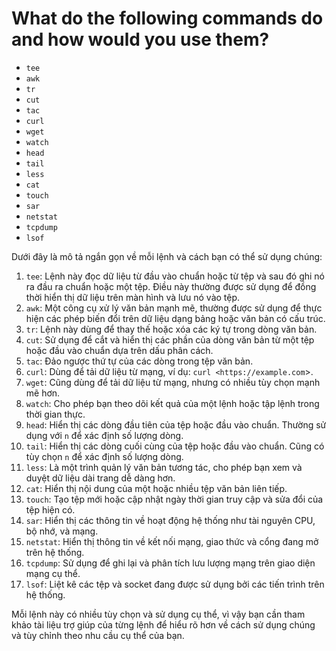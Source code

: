 # What do the following commands do and how would you use them?

- `tee`
- `awk`
- `tr`
- `cut`
- `tac`
- `curl`
- `wget`
- `watch`
- `head`
- `tail`
- `less`
- `cat`
- `touch`
- `sar`
- `netstat`
- `tcpdump`
- `lsof`

Dưới đây là mô tả ngắn gọn về mỗi lệnh và cách bạn có thể sử dụng chúng:

1. `tee`: Lệnh này đọc dữ liệu từ đầu vào chuẩn hoặc từ tệp và sau đó ghi nó ra đầu ra chuẩn hoặc một tệp. Điều này thường được sử dụng để đồng thời hiển thị dữ liệu trên màn hình và lưu nó vào tệp.
2. `awk`: Một công cụ xử lý văn bản mạnh mẽ, thường được sử dụng để thực hiện các phép biến đổi trên dữ liệu dạng bảng hoặc văn bản có cấu trúc.
3. `tr`: Lệnh này dùng để thay thế hoặc xóa các ký tự trong dòng văn bản.
4. `cut`: Sử dụng để cắt và hiển thị các phần của dòng văn bản từ một tệp hoặc đầu vào chuẩn dựa trên dấu phân cách.
5. `tac`: Đảo ngược thứ tự của các dòng trong tệp văn bản.
6. `curl`: Dùng để tải dữ liệu từ mạng, ví dụ: `curl <https://example.com`>.
7. `wget`: Cũng dùng để tải dữ liệu từ mạng, nhưng có nhiều tùy chọn mạnh mẽ hơn.
8. `watch`: Cho phép bạn theo dõi kết quả của một lệnh hoặc tập lệnh trong thời gian thực.
9. `head`: Hiển thị các dòng đầu tiên của tệp hoặc đầu vào chuẩn. Thường sử dụng với `n` để xác định số lượng dòng.
10. `tail`: Hiển thị các dòng cuối cùng của tệp hoặc đầu vào chuẩn. Cũng có tùy chọn `n` để xác định số lượng dòng.
11. `less`: Là một trình quản lý văn bản tương tác, cho phép bạn xem và duyệt dữ liệu dài trang dễ dàng hơn.
12. `cat`: Hiển thị nội dung của một hoặc nhiều tệp văn bản liên tiếp.
13. `touch`: Tạo tệp mới hoặc cập nhật ngày thời gian truy cập và sửa đổi của tệp hiện có.
14. `sar`: Hiển thị các thông tin về hoạt động hệ thống như tài nguyên CPU, bộ nhớ, và mạng.
15. `netstat`: Hiển thị thông tin về kết nối mạng, giao thức và cổng đang mở trên hệ thống.
16. `tcpdump`: Sử dụng để ghi lại và phân tích lưu lượng mạng trên giao diện mạng cụ thể.
17. `lsof`: Liệt kê các tệp và socket đang được sử dụng bởi các tiến trình trên hệ thống.

Mỗi lệnh này có nhiều tùy chọn và sử dụng cụ thể, vì vậy bạn cần tham khảo tài liệu trợ giúp của từng lệnh để hiểu rõ hơn về cách sử dụng chúng và tùy chỉnh theo nhu cầu cụ thể của bạn.